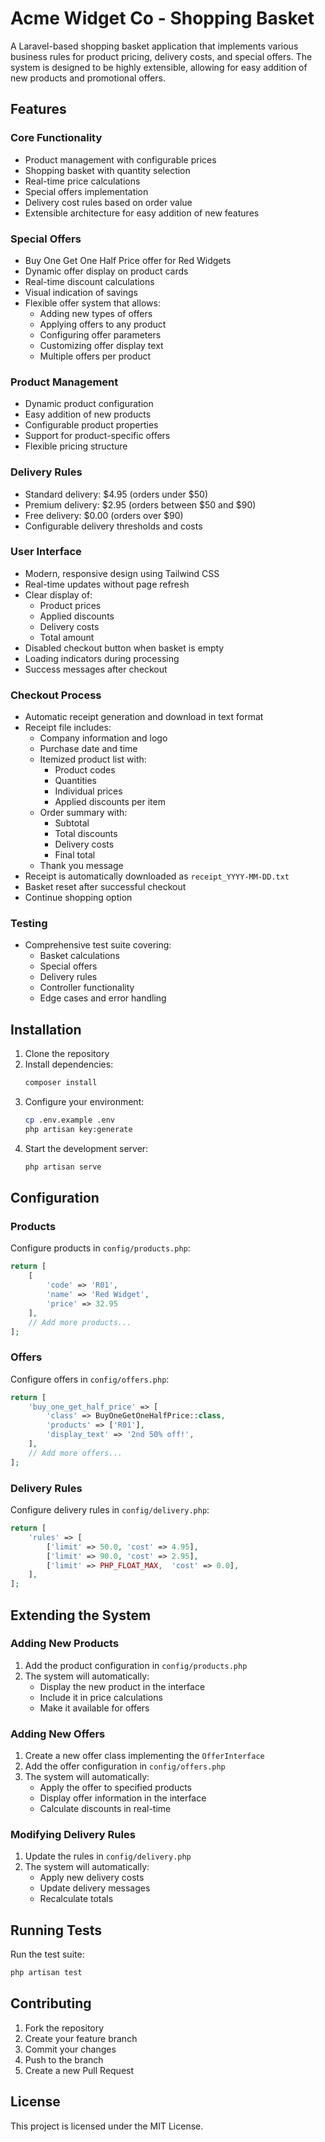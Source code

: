 # Acme Widget Co - Shopping Basket

A Laravel-based shopping basket application that implements various business rules for product pricing, delivery costs, and special offers. The system is designed to be highly extensible, allowing for easy addition of new products and promotional offers.

## Features

### Core Functionality
- Product management with configurable prices
- Shopping basket with quantity selection
- Real-time price calculations
- Special offers implementation
- Delivery cost rules based on order value
- Extensible architecture for easy addition of new features

### Special Offers
- Buy One Get One Half Price offer for Red Widgets
- Dynamic offer display on product cards
- Real-time discount calculations
- Visual indication of savings
- Flexible offer system that allows:
  - Adding new types of offers
  - Applying offers to any product
  - Configuring offer parameters
  - Customizing offer display text
  - Multiple offers per product

### Product Management
- Dynamic product configuration
- Easy addition of new products
- Configurable product properties
- Support for product-specific offers
- Flexible pricing structure

### Delivery Rules
- Standard delivery: $4.95 (orders under $50)
- Premium delivery: $2.95 (orders between $50 and $90)
- Free delivery: $0.00 (orders over $90)
- Configurable delivery thresholds and costs

### User Interface
- Modern, responsive design using Tailwind CSS
- Real-time updates without page refresh
- Clear display of:
  - Product prices
  - Applied discounts
  - Delivery costs
  - Total amount
- Disabled checkout button when basket is empty
- Loading indicators during processing
- Success messages after checkout

### Checkout Process
- Automatic receipt generation and download in text format
- Receipt file includes:
  - Company information and logo
  - Purchase date and time
  - Itemized product list with:
    - Product codes
    - Quantities
    - Individual prices
    - Applied discounts per item
  - Order summary with:
    - Subtotal
    - Total discounts
    - Delivery costs
    - Final total
  - Thank you message
- Receipt is automatically downloaded as `receipt_YYYY-MM-DD.txt`
- Basket reset after successful checkout
- Continue shopping option

### Testing
- Comprehensive test suite covering:
  - Basket calculations
  - Special offers
  - Delivery rules
  - Controller functionality
  - Edge cases and error handling

## Installation

1. Clone the repository
2. Install dependencies:
   ```bash
   composer install
   ```
3. Configure your environment:
   ```bash
   cp .env.example .env
   php artisan key:generate
   ```
4. Start the development server:
   ```bash
   php artisan serve
   ```

## Configuration

### Products
Configure products in `config/products.php`:
```php
return [
    [
        'code' => 'R01',
        'name' => 'Red Widget',
        'price' => 32.95
    ],
    // Add more products...
];
```

### Offers
Configure offers in `config/offers.php`:
```php
return [
    'buy_one_get_half_price' => [
        'class' => BuyOneGetOneHalfPrice::class,
        'products' => ['R01'],
        'display_text' => '2nd 50% off!',
    ],
    // Add more offers...
];
```

### Delivery Rules
Configure delivery rules in `config/delivery.php`:
```php
return [
    'rules' => [
        ['limit' => 50.0, 'cost' => 4.95],
        ['limit' => 90.0, 'cost' => 2.95],
        ['limit' => PHP_FLOAT_MAX,  'cost' => 0.0],
    ],
];
```

## Extending the System

### Adding New Products
1. Add the product configuration in `config/products.php`
2. The system will automatically:
   - Display the new product in the interface
   - Include it in price calculations
   - Make it available for offers

### Adding New Offers
1. Create a new offer class implementing the `OfferInterface`
2. Add the offer configuration in `config/offers.php`
3. The system will automatically:
   - Apply the offer to specified products
   - Display offer information in the interface
   - Calculate discounts in real-time

### Modifying Delivery Rules
1. Update the rules in `config/delivery.php`
2. The system will automatically:
   - Apply new delivery costs
   - Update delivery messages
   - Recalculate totals

## Running Tests

Run the test suite:
```bash
php artisan test
```

## Contributing

1. Fork the repository
2. Create your feature branch
3. Commit your changes
4. Push to the branch
5. Create a new Pull Request

## License

This project is licensed under the MIT License.
